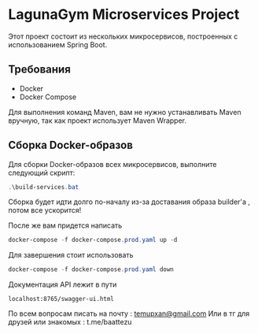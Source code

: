 # LagunaGym Microservices Project

Этот проект состоит из нескольких микросервисов, построенных с использованием Spring Boot.

## Требования
- Docker
- Docker Compose

Для выполнения команд Maven, вам не нужно устанавливать Maven вручную, так как проект использует Maven Wrapper.

## Сборка Docker-образов

Для сборки Docker-образов всех микросервисов, выполните следующий скрипт:

```powershell
.\build-services.bat
```

Сборка будет идти долго по-началу из-за доставания образа builder'а , потом все ускорится!

После же вам придется написать 
```powershell
docker-compose -f docker-compose.prod.yaml up -d
```
Для завершения стоит использовать 
```powershell
docker-compose -f docker-compose.prod.yaml down
```
Документация API лежит в пути
```http request
localhost:8765/swagger-ui.html
```


По всем вопросам писать на почту : temupxan@gmail.com 
Или в тг для друзей или знакомых : t.me/baattezu
